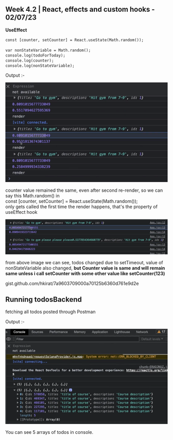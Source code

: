 
## Week 4.2 | React, effects and custom hooks - 02/07/23


**UseEffect** 


    const [counter, setCounter] = React.useState(Math.random());

    var nonStateVariable = Math.random();
    console.log(todoForToday);
    console.log(counter);
    console.log(nonStateVariable);

Output :-

![alt text](<CounterRemainsSame.png>)

counter value remained the same, even after second re-render, so we can say this Math.random() in  
const [counter, setCounter] = React.useState(Math.random());  
 only gets called the first time the render happens, that's the property of useEffect hook 

 ![alt text](<TodosChange.png>)

 from above image we can see, todos changed due to setTimeout, value of nonStateVariable also changed, **but Counter value is same and will  remain same unless i call setCounter with some other value like setCounter(123)**


gist.github.com/hkirat/7a9603709000a70125b6360d761e9d2e



## Running todosBackend

fetching all todos posted through Postman 

Output :- 

![alt text](<Todoarraylogs.png>)


You can see 5 arrays of todos in console.





